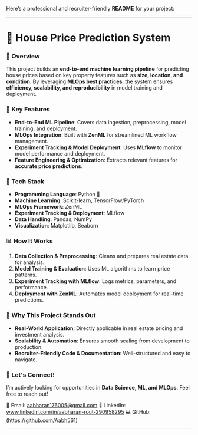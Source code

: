 Here’s a professional and recruiter-friendly **README** for your project:  

---

# 🏡 House Price Prediction System  

### 📌 Overview  
This project builds an **end-to-end machine learning pipeline** for predicting house prices based on key property features such as **size, location, and condition**. By leveraging **MLOps best practices**, the system ensures **efficiency, scalability, and reproducibility** in model training and deployment.  

### 🚀 Key Features  
- **End-to-End ML Pipeline**: Covers data ingestion, preprocessing, model training, and deployment.  
- **MLOps Integration**: Built with **ZenML** for streamlined ML workflow management.  
- **Experiment Tracking & Model Deployment**: Uses **MLflow** to monitor model performance and deployment.  
- **Feature Engineering & Optimization**: Extracts relevant features for **accurate price predictions**.  

### 🔧 Tech Stack  
- **Programming Language**: Python 🐍  
- **Machine Learning**: Scikit-learn, TensorFlow/PyTorch  
- **MLOps Framework**: ZenML  
- **Experiment Tracking & Deployment**: MLflow  
- **Data Handling**: Pandas, NumPy  
- **Visualization**: Matplotlib, Seaborn  

### 📊 How It Works  
1. **Data Collection & Preprocessing**: Cleans and prepares real estate data for analysis.  
2. **Model Training & Evaluation**: Uses ML algorithms to learn price patterns.  
3. **Experiment Tracking with MLflow**: Logs metrics, parameters, and performance.  
4. **Deployment with ZenML**: Automates model deployment for real-time predictions.  

### 🎯 Why This Project Stands Out  
- **Real-World Application**: Directly applicable in real estate pricing and investment analysis.  
- **Scalability & Automation**: Ensures smooth scaling from development to production.  
- **Recruiter-Friendly Code & Documentation**: Well-structured and easy to navigate.  



### 📩 Let's Connect!  
I’m actively looking for opportunities in **Data Science, ML, and MLOps**. Feel free to reach out!  

📧 Email: aabharan176005@gmail.com
🔗 LinkedIn: www.linkedin.com/in/aabharan-rout-290958295
💻 GitHub: (https://github.com/Aabh561)

---

